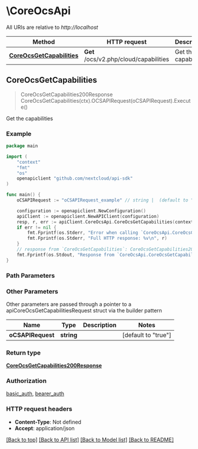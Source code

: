 # \CoreOcsApi

All URIs are relative to *http://localhost*

Method | HTTP request | Description
------------- | ------------- | -------------
[**CoreOcsGetCapabilities**](CoreOcsApi.md#CoreOcsGetCapabilities) | **Get** /ocs/v2.php/cloud/capabilities | Get the capabilities



## CoreOcsGetCapabilities

> CoreOcsGetCapabilities200Response CoreOcsGetCapabilities(ctx).OCSAPIRequest(oCSAPIRequest).Execute()

Get the capabilities

### Example

```go
package main

import (
    "context"
    "fmt"
    "os"
    openapiclient "github.com/nextcloud/api-sdk"
)

func main() {
    oCSAPIRequest := "oCSAPIRequest_example" // string |  (default to "true")

    configuration := openapiclient.NewConfiguration()
    apiClient := openapiclient.NewAPIClient(configuration)
    resp, r, err := apiClient.CoreOcsApi.CoreOcsGetCapabilities(context.Background()).OCSAPIRequest(oCSAPIRequest).Execute()
    if err != nil {
        fmt.Fprintf(os.Stderr, "Error when calling `CoreOcsApi.CoreOcsGetCapabilities``: %v\n", err)
        fmt.Fprintf(os.Stderr, "Full HTTP response: %v\n", r)
    }
    // response from `CoreOcsGetCapabilities`: CoreOcsGetCapabilities200Response
    fmt.Fprintf(os.Stdout, "Response from `CoreOcsApi.CoreOcsGetCapabilities`: %v\n", resp)
}
```

### Path Parameters



### Other Parameters

Other parameters are passed through a pointer to a apiCoreOcsGetCapabilitiesRequest struct via the builder pattern


Name | Type | Description  | Notes
------------- | ------------- | ------------- | -------------
 **oCSAPIRequest** | **string** |  | [default to &quot;true&quot;]

### Return type

[**CoreOcsGetCapabilities200Response**](CoreOcsGetCapabilities200Response.md)

### Authorization

[basic_auth](../README.md#basic_auth), [bearer_auth](../README.md#bearer_auth)

### HTTP request headers

- **Content-Type**: Not defined
- **Accept**: application/json

[[Back to top]](#) [[Back to API list]](../README.md#documentation-for-api-endpoints)
[[Back to Model list]](../README.md#documentation-for-models)
[[Back to README]](../README.md)

